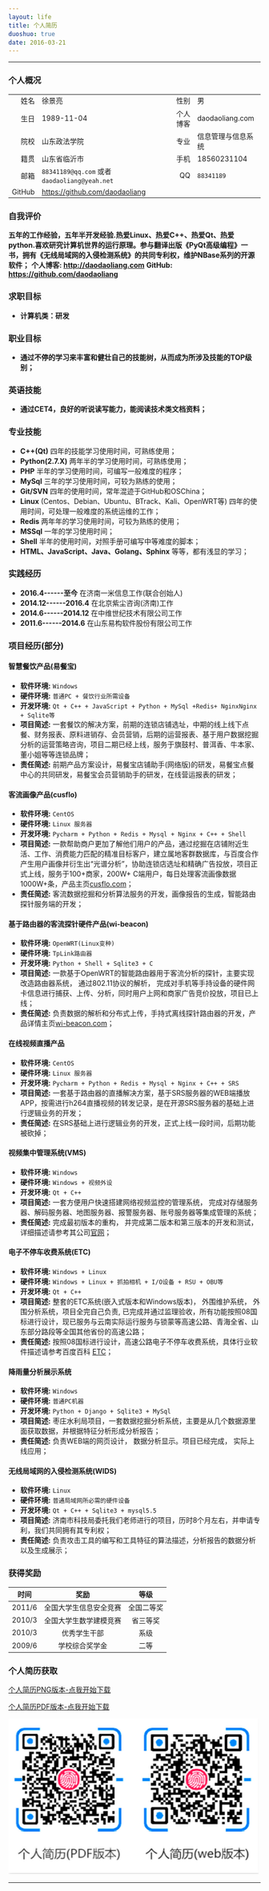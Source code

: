 ```yaml
---
layout: life
title: 个人简历
duoshuo: true
date: 2016-03-21
---
```


******

### <i class="fa  fa-address-card"></i> 个人概况

|||||
| ------: |:------|------: |  :------ |
|姓名|徐景亮|性别|男|
|生日 |1989-11-04| 个人博客|daodaoliang.com|
|院校 |山东政法学院|专业|信息管理与信息系统|
|籍贯 |山东省临沂市|手机|18560231104|
|邮箱 |`88341189@qq.com` 或者 `daodaoliang@yeah.net` | QQ|`88341189`|
| GitHub |https://github.com/daodaoliang| | |

### <i class="fa fa-eye"></i> 自我评价

**五年的工作经验，五年半开发经验.热爱Linux、热爱C++、热爱Qt、热爱python.喜欢研究计算机世界的运行原理。参与翻译出版《PyQt高级编程》一书，拥有《无线局域网的入侵检测系统》的共同专利权，维护NBase系列的开源软件；**
**个人博客: http://daodaoliang.com**
**GitHub: https://github.com/daodaoliang**

### <i class="fa fa-binoculars"></i> 求职目标

* **计算机类：研发**

### <i class="fa fa-binoculars"></i> 职业目标

* **通过不停的学习来丰富和健壮自己的技能树，从而成为所涉及技能的TOP级别；**

### <i class="fa fa-certificate"></i> 英语技能

* **通过CET4，良好的听说读写能力，能阅读技术类文档资料；**

### <i class="fa fa-keyboard-o"></i> 专业技能

* **C++(Qt)** 四年的技能学习使用时间，可熟练使用；
* **Python(2.7.X)** 两年半的学习使用时间，可熟练使用；
* **PHP** 半年的学习使用时间，可编写一般难度的程序；
* **MySql** 三年的学习使用时间，可较为熟练的使用；
* **Git/SVN** 四年的使用时间，常年混迹于GitHub和OSChina；
* **Linux** (Centos、Debian、Ubuntu、BTrack、Kali、OpenWRT等) 四年的使用时间，可处理一般难度的系统运维的工作；
* **Redis** 两年年的学习使用时间，可较为熟练的使用；
* **MSSql** 一年的学习使用时间；
* **Shell** 半年的使用时间，对照手册可编写中等难度的脚本；
* **HTML、JavaScript、Java、Golang、Sphinx** 等等，都有浅显的学习；

### <i class="fa fa-calendar"></i> 实践经历

* **2016.4------至今**            在济南一米信息工作(联合创始人)
* **2014.12------2016.4**        在北京紫尘咨询(济南)工作
* **2014.6------2014.12**        在中维世纪技术有限公司工作
* **2011.6------2014.6**         在山东易构软件股份有限公司工作

### <i class="fa fa-certificate"></i> 项目经历(部分)

#### <i class="fa fa-dot-circle-o"></i> 智慧餐饮产品(易餐宝)

* **软件环境:** `Windows`
* **硬件环境:** `普通PC + 餐饮行业所需设备`
* **开发环境:** `Qt + C++ + JavaScript + Python + MySql +Redis+ NginxNginx + Sqlite等`
* **项目简述:** 一套餐饮的解决方案，前期的连锁店铺选址，中期的线上线下点餐、财务报表、原料进销存、会员营销，后期的运营报表、基于用户数据挖掘分析的运营策略咨询，项目二期已经上线，服务于旗鼓村、普洱香、牛本家、董小姐等等连锁品牌；
* **责任简述:** 前期产品方案设计，易餐宝店铺助手(网络版)的研发，易餐宝点餐中心的共同研发，易餐宝会员营销助手的研发，在线营运报表的研发；


#### <i class="fa fa-dot-circle-o"></i> 客流画像产品(cusflo)

* **软件环境:** `CentOS`
* **硬件环境:** `Linux 服务器`
* **开发环境:** `Pycharm + Python + Redis + Mysql + Nginx + C++ + Shell`
* **项目简述:** 一款帮助商户更加了解他们用户的产品，通过挖掘在店铺附近生活、工作、消费能力匹配的精准目标客户，建立属地客群数据库，与百度合作产生用户画像并衍生出“光谱分析”，协助连锁店选址和精确广告投放，项目正式上线，服务于100+商家，200W+ C端用户，每日处理客流画像数据1000W+条，产品主页[cusflo.com][8]；
* **责任简述:** 客流数据挖掘和分析算法服务的开发，画像报告的生成，智能路由探针服务端的开发；


#### <i class="fa fa-dot-circle-o"></i> 基于路由器的客流探针硬件产品(wi-beacon)

* **软件环境:** `OpenWRT(Linux变种)`
* **硬件环境:** `TpLink路由器`
* **开发环境:** `Python + Shell + Sqlite3 + C`
* **项目简述:** 一款基于OpenWRT的智能路由器用于客流分析的探针，主要实现改造路由器系统， 通过802.11协议的解析， 完成对手机等手持设备的硬件网卡信息进行捕获、上传、分析，同时用户上网和商家广告竞价投放，项目已上线；
* **责任简述:** 负责数据的解析和分布式上传，手持式离线探针路由器的开发，产品详情主页[wi-beacon.com][7]；

#### <i class="fa fa-dot-circle-o"></i> 在线视频直播产品

* **软件环境:** `CentOS`
* **硬件环境:** `Linux 服务器`
* **开发环境:** `Pycharm + Python + Redis + Mysql + Nginx + C++ + SRS`
* **项目简述:** 一套基于路由器的直播解决方案，基于SRS服务器的WEB端播放APP，按需进行h264直播视频的转发记录，是在开源SRS服务器的基础上进行逻辑业务的开发；
* **责任简述:** 在SRS基础上进行逻辑业务的开发，正式上线一段时间，后期功能被砍掉；

#### <i class="fa fa-dot-circle-o"></i> 视频集中管理系统(VMS)

* **软件环境:** `Windows`
* **硬件环境:** `Windows + 视频外设`
* **开发环境:** `Qt + C++`
* **项目简述:** 一套方便用户快速搭建网络视频监控的管理系统， 完成对存储服务器、解码服务器、地图服务器、报警服务器、账号服务器等集成管理的系统；
* **责任简述:** 完成最初版本的重构， 并完成第二版本和第三版本的开发和测试， 详细描述请参考其公司[官网][5]；

#### <i class="fa fa-dot-circle-o"></i> 电子不停车收费系统(ETC)

* **软件环境:** `Windows + Linux`
* **硬件环境:** `Windows + Linux + 抓拍相机 + I/O设备 + RSU + OBU等`
* **开发环境:** `Qt + C++`
* **项目简述:** 整套的ETC系统(嵌入式版本和Windows版本)， 外围维护系统， 外围分析系统，项目全完自己负责, 已完成并通过监理验收，所有功能按照08国标进行设计，现已服务与云南实际运行服务与锁蒙等高速公路、青海全省、山东部分路段等全国其他省份的高速公路；
* **责任简述:** 按照08国标进行设计，高速公路电子不停车收费系统，具体行业软件描述请参考百度百科 [ETC][9]；

#### <i class="fa fa-dot-circle-o"></i> 降雨量分析展示系统

* **软件环境:** `Windows`
* **硬件环境:** `普通PC机器`
* **开发环境:** `Python + Django + Sqlite3 + MySql`
* **项目简述:** 枣庄水利局项目，一套数据挖掘分析系统，主要是从几个数据源里面获取数据，并根据特征分析形成分析报告；
* **责任简述:** 负责WEB端的网页设计， 数据分析显示。项目已经完成， 实际上线应用；

#### <i class="fa fa-dot-circle-o"></i> 无线局域网的入侵检测系统(WIDS)

* **软件环境:** `Linux`
* **硬件环境:** `普通局域网所必需的硬件设备`
* **开发环境:** `Qt + C++ + Sqlite3 + mysql5.5`
* **项目简述:** 济南市科技局委托我们老师进行的项目，历时8个月左右，并申请专利，我们共同拥有其专利权；
* **责任简述:** 负责攻击工具的编写和工具特征的算法描述，分析报告的数据分析以及生成展示；

### <i class="fa fa-trophy"></i> 获得奖励

| 时间|奖励| 等级|
| :------: | :------:| :------: |
|2011/6 | 全国大学生信息安全竞赛  |全国二等奖
|2010/3 | 全国大学生数学建模竞赛  |省三等奖|
|2010/3 | 优秀学生干部|系级|
|2009/6 | 学校综合奖学金|二等|

### <i class="fa fa-telegram"></i> 个人简历获取

<i class="fa fa-cloud-download"></i> [个人简历PNG版本-点我开始下载][2]

<i class="fa fa-cloud-download"></i> [个人简历PDF版本-点我开始下载][2]

![个人简历][6]


******
[1]:/res/download/daodaoliang.png
[2]:/res/download/daodaoliang.pdf
[3]:http://daodaoliang.github.io/
[4]:http://daodaoliang.github.io/
[5]:http://www.jovision.com/Service/DownContentView.aspx?id=295
[6]:/res/img/resume.png
[7]:http://wi-beacon.com
[8]:http://cusflo.com
[9]:http://baike.baidu.com/link?url=OqR_2lJnAGQwdWLfq0x94csGHgsilu8e-EAZ0W6iFOh0A6gKaHyMwojLZYA96oGsFJDf8jIxtIzAwUtXop7_TK
